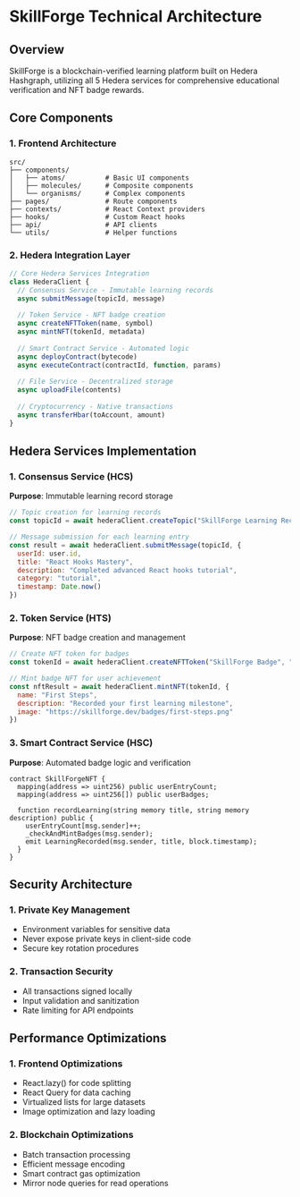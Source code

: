 # SkillForge Technical Architecture

## Overview
SkillForge is a blockchain-verified learning platform built on Hedera Hashgraph, utilizing all 5 Hedera services for comprehensive educational verification and NFT badge rewards.

## Core Components

### 1. Frontend Architecture
```
src/
├── components/
│   ├── atoms/          # Basic UI components
│   ├── molecules/      # Composite components
│   └── organisms/      # Complex components
├── pages/              # Route components
├── contexts/           # React Context providers
├── hooks/              # Custom React hooks
├── api/                # API clients
└── utils/              # Helper functions
```

### 2. Hedera Integration Layer
```javascript
// Core Hedera Services Integration
class HederaClient {
  // Consensus Service - Immutable learning records
  async submitMessage(topicId, message)
  
  // Token Service - NFT badge creation
  async createNFTToken(name, symbol)
  async mintNFT(tokenId, metadata)
  
  // Smart Contract Service - Automated logic
  async deployContract(bytecode)
  async executeContract(contractId, function, params)
  
  // File Service - Decentralized storage
  async uploadFile(contents)
  
  // Cryptocurrency - Native transactions
  async transferHbar(toAccount, amount)
}
```

## Hedera Services Implementation

### 1. Consensus Service (HCS)
**Purpose**: Immutable learning record storage
```javascript
// Topic creation for learning records
const topicId = await hederaClient.createTopic("SkillForge Learning Records")

// Message submission for each learning entry
const result = await hederaClient.submitMessage(topicId, {
  userId: user.id,
  title: "React Hooks Mastery",
  description: "Completed advanced React hooks tutorial",
  category: "tutorial",
  timestamp: Date.now()
})
```

### 2. Token Service (HTS)
**Purpose**: NFT badge creation and management
```javascript
// Create NFT token for badges
const tokenId = await hederaClient.createNFTToken("SkillForge Badge", "SFB")

// Mint badge NFT for user achievement
const nftResult = await hederaClient.mintNFT(tokenId, {
  name: "First Steps",
  description: "Recorded your first learning milestone",
  image: "https://skillforge.dev/badges/first-steps.png"
})
```

### 3. Smart Contract Service (HSC)
**Purpose**: Automated badge logic and verification
```solidity
contract SkillForgeNFT {
  mapping(address => uint256) public userEntryCount;
  mapping(address => uint256[]) public userBadges;
  
  function recordLearning(string memory title, string memory description) public {
    userEntryCount[msg.sender]++;
    _checkAndMintBadges(msg.sender);
    emit LearningRecorded(msg.sender, title, block.timestamp);
  }
}
```

## Security Architecture

### 1. Private Key Management
- Environment variables for sensitive data
- Never expose private keys in client-side code
- Secure key rotation procedures

### 2. Transaction Security
- All transactions signed locally
- Input validation and sanitization
- Rate limiting for API endpoints

## Performance Optimizations

### 1. Frontend Optimizations
- React.lazy() for code splitting
- React Query for data caching
- Virtualized lists for large datasets
- Image optimization and lazy loading

### 2. Blockchain Optimizations
- Batch transaction processing
- Efficient message encoding
- Smart contract gas optimization
- Mirror node queries for read operations